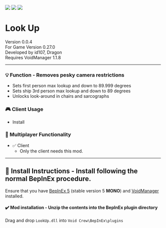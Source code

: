 [![](https://img.shields.io/badge/-Void_Crew_Modding_Team-111111?style=just-the-label&logo=github&labelColor=24292f)](https://github.com/Void-Crew-Modding-Team)
![](https://img.shields.io/badge/Game%20Version-0.27.0-111111?style=flat&labelColor=24292f&color=111111)
[![](https://img.shields.io/discord/1180651062550593536.svg?&logo=discord&logoColor=ffffff&style=flat&label=Discord&labelColor=24292f&color=111111)](https://discord.gg/g2u5wpbMGu "Void Crew Modding Discord")

# Look Up

Version 0.0.4  
For Game Version 0.27.0  
Developed by id107, Dragon  
Requires VoidManager 1.1.8


---------------------

### 💡 Function - **Removes pesky camera restrictions**

- Sets first person max lookup and down to 89.999 degrees
- Sets ship 3rd person max lookup and down to 89 degrees
- Unlocks look-around in chairs and sarcographs


### 🎮 Client Usage

- Install

### 👥 Multiplayer Functionality

- ✅ Client
  - Only the client needs this mod.

---------------------

## 🔧 Install Instructions - **Install following the normal BepInEx procedure.**

Ensure that you have [BepInEx 5](https://thunderstore.io/c/void-crew/p/BepInEx/BepInExPack/) (stable version 5 **MONO**) and [VoidManager](https://thunderstore.io/c/void-crew/p/VoidCrewModdingTeam/VoidManager/) installed.

#### ✔️ Mod installation - **Unzip the contents into the BepInEx plugin directory**

Drag and drop `LookUp.dll` into `Void Crew\BepInEx\plugins`
